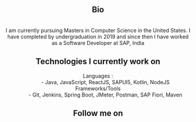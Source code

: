 <html>
   <body>
      <h2 align="center">Bio</h2>
      <p align="center">
         <br>I am currently pursuing Masters in Computer Science in the United States. I have completed by undergraduation in 2019 and since then I have worked as a Software Developer at SAP, India <br>
      </p>
      <h2 align="center">Technologies I currently work on</h2>
      <dl align="center">
         <dt>Languages :</dt>
         <dd>- Java, JavaScript, ReactJS, SAPUI5, Kotlin, NodeJS</dd>
         <dt>Frameworks/Tools</dt>
         <dd>- Git, Jenkins, Spring Boot, JMeter, Postman, SAP Fiori, Maven</dd>
      </dl>
      <h2 align="center">Follow me on</h2>
   </body>
</html>
